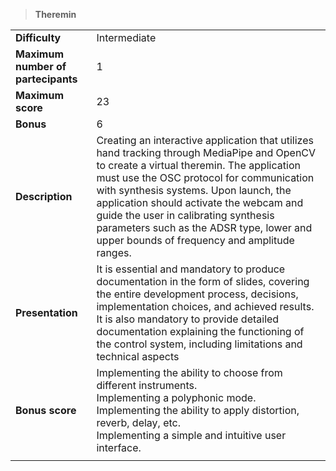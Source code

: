 > **Theremin**  

|||
| :--------- | :--------- |
| **Difficulty** | Intermediate |
| **Maximum number of partecipants**| 1 |
| **Maximum score**| 23 |
| **Bonus** | 6 |
| **Description** | Creating an interactive application that utilizes hand tracking through MediaPipe and OpenCV to create a virtual theremin. The application must use the OSC protocol for communication with synthesis systems. Upon launch, the application should activate the webcam and guide the user in calibrating synthesis parameters such as the ADSR type, lower and upper bounds of frequency and amplitude ranges. |
| **Presentation** | It is essential and mandatory to produce documentation in the form of slides, covering the entire development process, decisions, implementation choices, and achieved results. It is also mandatory to provide detailed documentation explaining the functioning of the control system, including limitations and technical aspects|
| **Bonus score** |Implementing the ability to choose from different instruments.<br>Implementing a polyphonic mode.<br>Implementing the ability to apply distortion, reverb, delay, etc.<br>Implementing a simple and intuitive user interface.|
|||